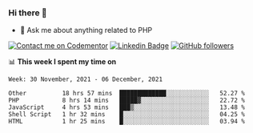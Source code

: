 ### Hi there 👋

<!--
**mustafaculban/mustafaculban** is a ✨ _special_ ✨ repository because its `README.md` (this file) appears on your GitHub profile.

Here are some ideas to get you started:

- 🌱 I’m currently learning ...
- 👯 I’m looking to collaborate on ...
- 🤔 I’m looking for help with ...
- 📫 How to reach me: ...
- 😄 Pronouns: ...
- ⚡ Fun fact: ...

-->
- 💬 Ask me about anything related to PHP

[![Contact me on Codementor](https://www.codementor.io/m-badges/karamusluk/book-session.svg)](https://www.codementor.io/@karamusluk?refer=badge)
[![Linkedin Badge](https://img.shields.io/badge/-Mustafa%20Culban-blue?style=social&logo=Linkedin&logoColor=blue&link=https://www.linkedin.com/in/mustafaculban/)](https://www.linkedin.com/in/mustafaculban/) 
[![GitHub followers](https://img.shields.io/github/followers/karamusluk?label=Follow&style=social)](https://github.com/karamusluk/?tab=follow)


📊 **This week I spent my time on**
<!--START_SECTION:waka-->
```text
Week: 30 November, 2021 - 06 December, 2021

Other          18 hrs 57 mins  █████████████░░░░░░░░░░░░   52.27 % 
PHP            8 hrs 14 mins   █████▓░░░░░░░░░░░░░░░░░░░   22.72 % 
JavaScript     4 hrs 53 mins   ███▒░░░░░░░░░░░░░░░░░░░░░   13.48 % 
Shell Script   1 hr 32 mins    █░░░░░░░░░░░░░░░░░░░░░░░░   04.25 % 
HTML           1 hr 25 mins    █░░░░░░░░░░░░░░░░░░░░░░░░   03.94 % 
```
<!--END_SECTION:waka-->

